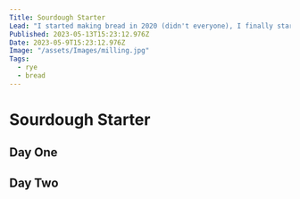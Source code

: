 ```yaml
---
Title: Sourdough Starter
Lead: "I started making bread in 2020 (didn't everyone), I finally started my first sourdough."
Published: 2023-05-13T15:23:12.976Z
Date: 2023-05-9T15:23:12.976Z
Image: "/assets/Images/milling.jpg"
Tags:
  - rye
  - bread
---
```


# Sourdough Starter


## Day One


## Day Two